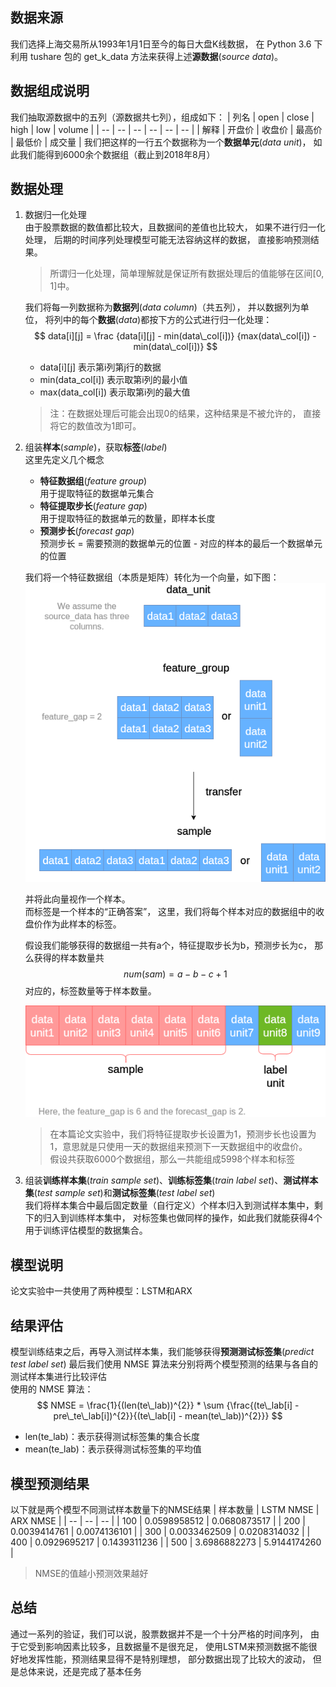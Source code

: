 ## 数据来源
我们选择上海交易所从1993年1月1日至今的每日大盘K线数据，
在 Python 3.6 下利用 tushare 包的 get_k_data 方法来获得上述**源数据**(*source data*)。  

## 数据组成说明
我们抽取源数据中的五列（源数据共七列），组成如下：
| 列名 | open | close |　high | low | volume |
| --  | --   | --    | --    | --  | --     |
| 解释 | 开盘价 | 收盘价 | 最高价 | 最低价 | 成交量 |
我们把这样的一行五个数据称为一个**数据单元**(*data unit*)，
如此我们能得到6000余个数据组（截止到2018年8月）

## 数据处理
1. 数据归一化处理  
    由于股票数据的数值都比较大，且数据间的差值也比较大，
    如果不进行归一化处理，
    后期的时间序列处理模型可能无法容纳这样的数据，
    直接影响预测结果。

    > 所谓归一化处理，简单理解就是保证所有数据处理后的值能够在区间[0, 1]中。
    
    我们将每一列数据称为**数据列**(*data column*)（共五列），
    并以数据列为单位，
    将列中的每个**数据**(*data*)都按下方的公式进行归一化处理：
    $$ data[i][j] = \frac {data[i][j] - min(data\_col[i])} {max(data\_col[i]) - min(data\_col[i])} $$
    - data[i][j] 表示第i列第j行的数据
    - min(data_col[i]) 表示取第i列的最小值
    - max(data_col[i]) 表示取第i列的最大值
    > 注：在数据处理后可能会出现0的结果，这种结果是不被允许的，
    直接将它的数值改为1即可。
2. 组装**样本**(*sample*)，获取**标签**(*label*)  
   这里先定义几个概念
    - **特征数据组**(*feature group*)  
        用于提取特征的数据单元集合
    - **特征提取步长**(*feature gap*)  
        用于提取特征的数据单元的数量，即样本长度
    - **预测步长**(*forecast gap*)  
        预测步长 = 需要预测的数据单元的位置 - 对应的样本的最后一个数据单元的位置

    我们将一个特征数据组（本质是矩阵）转化为一个向量，如下图：
    ![asdf](./pic/1.png)

    并将此向量视作一个样本。  
    而标签是一个样本的“正确答案”，
    这里，我们将每个样本对应的数据组中的收盘价作为此样本的标签。

    假设我们能够获得的数据组一共有a个，特征提取步长为b，预测步长为c，
    那么获得的样本数量共
    $$ num(sam) = a - b - c + 1 $$
    对应的，标签数量等于样本数量。

    ![qwer](./pic/2.png)

    > 在本篇论文实验中，我们将特征提取步长设置为1，预测步长也设置为1，意思就是只使用一天的数据组来预测下一天数据组中的收盘价。  
    假设共获取6000个数据组，那么一共能组成5998个样本和标签

3. 组装**训练样本集**(*train sample set*)、**训练标签集**(*train label set*)、**测试样本集**(*test sample set*)和**测试标签集**(*test label set*)  
    我们将样本集合中最后固定数量（自行定义）个样本归入到测试样本集中，剩下的归入到训练样本集中，
    对标签集也做同样的操作，如此我们就能获得4个用于训练评估模型的数据集合。

## 模型说明
论文实验中一共使用了两种模型：LSTM和ARX

## 结果评估
模型训练结束之后，再导入测试样本集，我们能够获得**预测测试标签集**(*predict test label set*)
最后我们使用 NMSE 算法来分别将两个模型预测的结果与各自的测试样本集进行比较评估  
使用的 NMSE 算法：  
$$ NMSE =  \frac{1}{(len(te\_lab))^{2}} * \sum {\frac{(te\_lab[i] - pre\_te\_lab[i])^{2}}{(te\_lab[i] - mean(te\_lab))^{2}}} $$
- len(te_lab)：表示获得测试标签集的集合长度
- mean(te_lab)：表示获得测试标签集的平均值


## 模型预测结果
以下就是两个模型不同测试样本数量下的NMSE结果
| 样本数量 | LSTM NMSE | ARX NMSE |
| -- | -- | -- |
| 100     |	0.0598958512 |	0.0680873517 |
| 200 	  | 0.0039414761 |	0.0074136101 |
| 300     | 0.0033462509 |	0.0208314032 |
| 400     | 0.0929695217 |	0.1439311236 |
| 500     | 3.6986882273 |	5.9144174260 |
> NMSE的值越小预测效果越好

## 总结
通过一系列的验证，我们可以说，股票数据并不是一个十分严格的时间序列，
由于它受到影响因素比较多，且数据量不是很充足，
使用LSTM来预测数据不能很好地发挥性能，预测结果显得不是特别理想，
部分数据出现了比较大的波动，
但是总体来说，还是完成了基本任务
